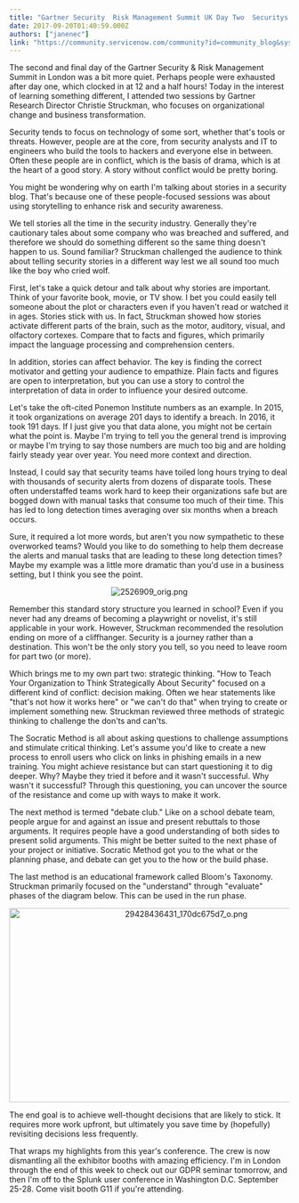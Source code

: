 ```yaml
---
title: "Gartner Security  Risk Management Summit UK Day Two  Securitys Human Side"
date: 2017-09-20T01:40:59.000Z
authors: ["janenec"]
link: "https://community.servicenow.com/community?id=community_blog&sys_id=514deee5dbd0dbc01dcaf3231f961982"
---
```

<p>The second and final day of the Gartner Security &amp; Risk Management Summit in London was a bit more quiet. Perhaps people were exhausted after day one, which clocked in at 12 and a half hours! Today in the interest of learning something different, I attended two sessions by Gartner Research Director Christie Struckman, who focuses on organizational change and business transformation.</p><p></p><p>Security tends to focus on technology of some sort, whether that's tools or threats. However, people are at the core, from security analysts and IT to engineers who build the tools to hackers and everyone else in between. Often these people are in conflict, which is the basis of drama, which is at the heart of a good story. A story without conflict would be pretty boring.</p><p></p><p>You might be wondering why on earth I'm talking about stories in a security blog. That's because one of these people-focused sessions was about using storytelling to enhance risk and security awareness.</p><p></p><p>We tell stories all the time in the security industry. Generally they're cautionary tales about some company who was breached and suffered, and therefore we should do something different so the same thing doesn't happen to us. Sound familiar? Struckman challenged the audience to think about telling security stories in a different way lest we all sound too much like the boy who cried wolf.</p><p></p><p>First, let's take a quick detour and talk about why stories are important. Think of your favorite book, movie, or TV show. I bet you could easily tell someone about the plot or characters even if you haven't read or watched it in ages. Stories stick with us. In fact, Struckman showed how stories activate different parts of the brain, such as the motor, auditory, visual, and olfactory cortexes. Compare that to facts and figures, which primarily impact the language processing and comprehension centers.</p><p></p><p>In addition, stories can affect behavior. The key is finding the correct motivator and getting your audience to empathize. Plain facts and figures are open to interpretation, but you can use a story to control the interpretation of data in order to influence your desired outcome.</p><p></p><p>Let's take the oft-cited Ponemon Institute numbers as an example. In 2015, it took organizations on average 201 days to identify a breach. In 2016, it took 191 days. If I just give you that data alone, you might not be certain what the point is. Maybe I'm trying to tell you the general trend is improving or maybe I'm trying to say those numbers are much too big and are holding fairly steady year over year. You need more context and direction.</p><p></p><p>Instead, I could say that security teams have toiled long hours trying to deal with thousands of security alerts from dozens of disparate tools. These often understaffed teams work hard to keep their organizations safe but are bogged down with manual tasks that consume too much of their time. This has led to long detection times averaging over six months when a breach occurs.</p><p></p><p>Sure, it required a lot more words, but aren't you now sympathetic to these overworked teams? Would you like to do something to help them decrease the alerts and manual tasks that are leading to these long detection times? Maybe my example was a little more dramatic than you'd use in a business setting, but I think you see the point.</p><p style="text-align: center;"><img  alt="2526909_orig.png" class="image-3 jive-image" src="8de91486db185304b322f4621f96192d.iix" style="height: auto;"/></p><p>Remember this standard story structure you learned in school? Even if you never had any dreams of becoming a playwright or novelist, it's still applicable in your work. However, Struckman recommended the resolution ending on more of a cliffhanger. Security is a journey rather than a destination. This won't be the only story you tell, so you need to leave room for part two (or more).</p><p></p><p>Which brings me to my own part two: strategic thinking. "How to Teach Your Organization to Think Strategically About Security" focused on a different kind of conflict: decision making. Often we hear statements like "that's not how it works here" or "we can't do that" when trying to create or implement something new. Struckman reviewed three methods of strategic thinking to challenge the don'ts and can'ts.</p><p></p><p>The Socratic Method is all about asking questions to challenge assumptions and stimulate critical thinking. Let's assume you'd like to create a new process to enroll users who click on links in phishing emails in a new training. You might achieve resistance but can start questioning it to dig deeper. Why? Maybe they tried it before and it wasn't successful. Why wasn't it successful? Through this questioning, you can uncover the source of the resistance and come up with ways to make it work.</p><p></p><p>The next method is termed "debate club." Like on a school debate team, people argue for and against an issue and present rebuttals to those arguments. It requires people have a good understanding of both sides to present solid arguments. This might be better suited to the next phase of your project or initiative. Socratic Method got you to the what or the planning phase, and debate can get you to the how or the build phase.</p><p></p><p>The last method is an educational framework called Bloom's Taxonomy. Struckman primarily focused on the "understand" through "evaluate" phases of the diagram below. This can be used in the run phase.</p><p style="text-align: center;"><img   alt="29428436431_170dc675d7_o.png" class="image-2 jive-image" src="1dda7c8edbd89304b322f4621f961928.iix" style="width: 620px; height: 349px;"/></p><p></p><p>The end goal is to achieve well-thought decisions that are likely to stick. It requires more work upfront, but ultimately you save time by (hopefully) revisiting decisions less frequently.</p><p></p><p>That wraps my highlights from this year's conference. The crew is now dismantling all the exhibitor booths with amazing efficiency. I'm in London through the end of this week to check out our GDPR seminar tomorrow, and then I'm off to the Splunk user conference in Washington D.C. September 25-28. Come visit booth G11 if you're attending.</p>